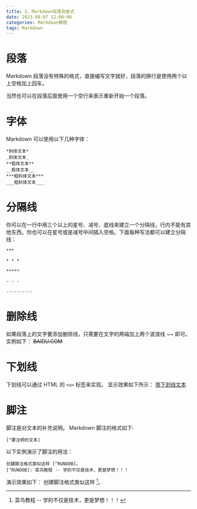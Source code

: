 ```yaml
---
title: 2、Markdown段落及格式
date: 2023-09-07 12:00:00
categories: Markdown教程
tags: Markdown
---
```


# 段落
Markdown 段落没有特殊的格式，直接编写文字就好，段落的换行是使用两个以上空格加上回车。

当然也可以在段落后面使用一个空行来表示重新开始一个段落。


# 字体
Markdown 可以使用以下几种字体：
```
*斜体文本*
_斜体文本_
**粗体文本**
__粗体文本__
***粗斜体文本***
___粗斜体文本___
```

# 分隔线
你可以在一行中用三个以上的星号、减号、底线来建立一个分隔线，行内不能有其他东西。你也可以在星号或是减号中间插入空格。下面每种写法都可以建立分隔线：
```
***

* * *

*****

- - -

----------
```

# 删除线
如果段落上的文字要添加删除线，只需要在文字的两端加上两个波浪线 ~~ 即可。
实例如下：
~~BAIDU.COM~~


# 下划线
下划线可以通过 HTML 的 `<u>` 标签来实现。
显示效果如下所示：
<u>带下划线文本</u>

# 脚注
脚注是对文本的补充说明。
Markdown 脚注的格式如下:
```
[^要注明的文本]
```
以下实例演示了脚注的用法：
```
创建脚注格式类似这样 [^RUNOOB]。
[^RUNOOB]: 菜鸟教程 -- 学的不仅是技术，更是梦想！！！
```
演示效果如下：
创建脚注格式类似这样 [^RUNOOB]。
[^RUNOOB]: 菜鸟教程 -- 学的不仅是技术，更是梦想！！！


